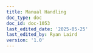 ```yaml
---
title: Manual Handling
doc_type: doc
doc_id: doc-1053
last_edited_date: '2025-05-25'
last_edited_by: Ryan Laird
version: '1.0'
---
```



